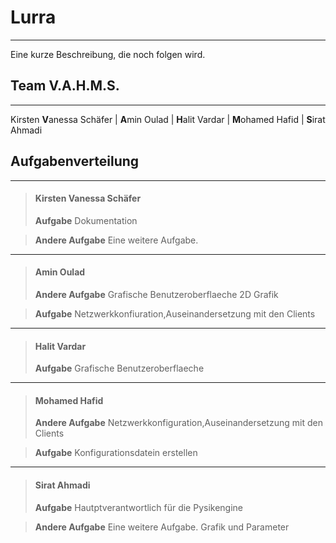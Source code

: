 # **Lurra**
- - - - - - - - - - - - - - - - - - -
Eine kurze Beschreibung, die noch folgen wird.

## **Team V.A.H.M.S.**
- - - - - - - - - - - - - - - - - - -
Kirsten **V**anessa Schäfer | **A**min Oulad | **H**alit Vardar | **M**ohamed Hafid | **S**irat Ahmadi

## **Aufgabenverteilung**
- - - - - - - - - - - - - - - - - - -
> #### **Kirsten Vanessa Schäfer**
> **Aufgabe** Dokumentation
 

> **Andere Aufgabe**
> Eine weitere Aufgabe.

- - - - - - - - - - - - - - - - - - -
> #### **Amin Oulad**
> **Andere Aufgabe** Grafische Benutzeroberflaeche
2D Grafik
 

> **Aufgabe**
>  Netzwerkkonfiuration,Auseinandersetzung mit den Clients

- - - - - - - - - - - - - - - - - - -
> #### **Halit Vardar**
> **Aufgabe** Grafische Benutzeroberflaeche
>  

>  
>  

- - - - - - - - - - - - - - - - - - -
> #### **Mohamed Hafid**
> **Andere Aufgabe** Netzwerkkonfiguration,Auseinandersetzung mit den Clients
>  

> **Aufgabe**
>Konfigurationsdatein erstellen

- - - - - - - - - - - - - - - - - - -
> #### **Sirat Ahmadi**
> **Aufgabe**
> Hautptverantwortlich für die Pysikengine

> **Andere Aufgabe**
> Eine weitere Aufgabe. Grafik und Parameter